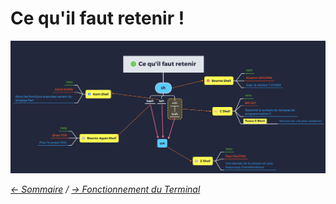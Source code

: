 # Ce qu'il faut retenir !

![CQFR](https://raw.githubusercontent.com/ByMSRT/Shell/main/Images/CQFR_.png)


*[<- Sommaire](https://github.com/ByMSRT/Shell) / [-> Fonctionnement du Terminal](https://github.com/ByMSRT/Shell/blob/main/fonctionnement_du_Terminal.md)*